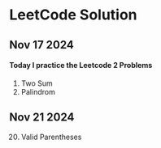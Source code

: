 # LeetCode Solution

## Nov 17 2024
#### Today I practice the Leetcode 2 Problems
1. Two Sum
2. Palindrom

## Nov 21 2024
20. Valid Parentheses
